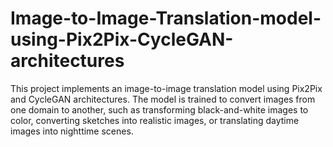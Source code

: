# Image-to-Image-Translation-model-using-Pix2Pix-CycleGAN-architectures
This project implements an image-to-image translation model using Pix2Pix and CycleGAN architectures. The model is trained to convert images from one domain to another, such as transforming black-and-white images to color, converting sketches into realistic images, or translating daytime images into nighttime scenes. 
